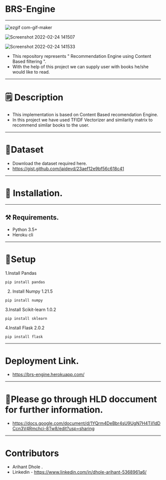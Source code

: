 # BRS-Engine
-----------------------------------
![ezgif com-gif-maker](https://user-images.githubusercontent.com/68991980/155487731-8b0bfa27-39c2-4cc8-aeac-d7e2b4c79860.gif)

![Screenshot 2022-02-24 141507](https://user-images.githubusercontent.com/68991980/155489912-cc84d2a5-f571-4e66-8f66-3a17bf5f9c82.png)

![Screenshot 2022-02-24 141533](https://user-images.githubusercontent.com/68991980/155489847-e885ebdf-e8dc-4220-844a-42259de357b8.png)
* This repository represents " Recommendation Engine using Content Based filtering ".
* With the help of this project we can supply user with books he/she would like to read.
--------------------------------------------------------------------------------------------------------------
# 🗒️ Description
- This implementation is based on Content Based recomendation Engine.
- In this project we have used TFIDF Vectorizer and similarity matrix to recommend similar books to the user.
----------------------------------------------------------------------------------------------------------------
# 📁Dataset
+ Download the dataset required here.
+ https://gist.github.com/jaidevd/23aef12e9bf56c618c41
---------------------------------------------------------
# 📎 Installation.
--------------------------
## ⚒️ Requirements.
+ Python 3.5+
+ Heroku cli
--------------------------
# 📌Setup
1.Install Pandas
<pre><code>pip install pandas </pre></code>
2. Install Numpy 1.21.5
<pre><code>pip install numpy </pre></code>
3.Install Scikit-learn 1.0.2
<pre><code>pip install sklearn </pre></code>
4.Install  Flask 2.0.2
<pre><code>pip install flask </pre></code>
------------------------------
# Deployment Link.
+ https://brs-engine.herokuapp.com/
-----------------------------------------------
# 📑Please go through HLD doccument for further information.
+ https://docs.google.com/document/d/1YQrm4DeBbr4sU9UgN7H4TiI1dDCcn3V4Rmchci-8Tw8/edit?usp=sharing
--------------------------------------------------
# Contributors
+ Arihant Dhole .
+ Linkedin - https://www.linkedin.com/in/dhole-arihant-5368961a6/
